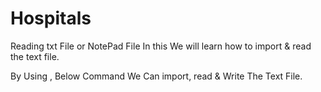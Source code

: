 # Hospitals
Reading txt File or NotePad File
In this We will learn how to import & read the text file.

By Using , Below Command We Can import, read & Write The Text File. 

